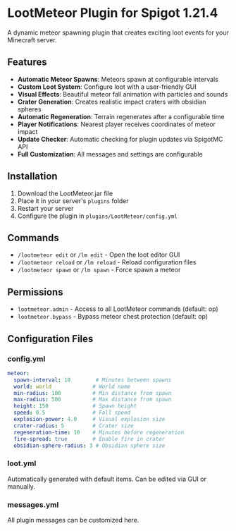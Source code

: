 # LootMeteor Plugin for Spigot 1.21.4

A dynamic meteor spawning plugin that creates exciting loot events for your Minecraft server.

## Features

- **Automatic Meteor Spawns**: Meteors spawn at configurable intervals
- **Custom Loot System**: Configure loot with a user-friendly GUI
- **Visual Effects**: Beautiful meteor fall animation with particles and sounds
- **Crater Generation**: Creates realistic impact craters with obsidian spheres
- **Automatic Regeneration**: Terrain regenerates after a configurable time
- **Player Notifications**: Nearest player receives coordinates of meteor impact
- **Update Checker**: Automatic checking for plugin updates via SpigotMC API
- **Full Customization**: All messages and settings are configurable

## Installation

1. Download the LootMeteor.jar file
2. Place it in your server's `plugins` folder
3. Restart your server
4. Configure the plugin in `plugins/LootMeteor/config.yml`

## Commands

- `/lootmeteor edit` or `/lm edit` - Open the loot editor GUI
- `/lootmeteor reload` or `/lm reload` - Reload configuration files
- `/lootmeteor spawn` or `/lm spawn` - Force spawn a meteor

## Permissions

- `lootmeteor.admin` - Access to all LootMeteor commands (default: op)
- `lootmeteor.bypass` - Bypass meteor chest protection (default: op)

## Configuration Files

### config.yml
```yaml
meteor:
  spawn-interval: 10        # Minutes between spawns
  world: world             # World name
  min-radius: 100          # Min distance from spawn
  max-radius: 500          # Max distance from spawn
  height: 150              # Spawn height
  speed: 0.5               # Fall speed
  explosion-power: 4.0     # Visual explosion size
  crater-radius: 5         # Crater size
  regeneration-time: 10    # Minutes before regeneration
  fire-spread: true        # Enable fire in crater
  obsidian-sphere-radius: 3 # Obsidian sphere size
```

### loot.yml
Automatically generated with default items. Can be edited via GUI or manually.

### messages.yml
All plugin messages can be customized here.
